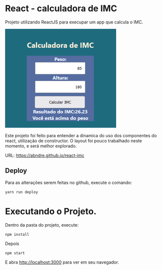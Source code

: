# React - calculadora de IMC

Projeto utilizando ReactJS para execupar um app que calcula 
o IMC.

![image](doc\assets\img\app.png)

Este projeto foi feito para entender a dinamica do uso dos componentes do react,
utilização de constructor.
O layout foi pouco trabalhado neste momento, e será melhor explorado.


URL: https://abndre.github.io/react-imc 

## Deploy

Para as alterações serem feitas no github, execute o comando:

```
yarn run deploy
```


# Executando o Projeto.

Dentro da pasta do projeto, execute:

```
npm install
```

Depois

```
npm start
```

E abra [http://localhost:3000](http://localhost:3000) para ver em seu navegador.